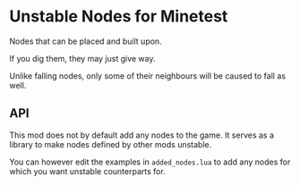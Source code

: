 # Unstable Nodes for Minetest

Nodes that can be placed and built upon.

If you dig them, they may just give way.

Unlike falling nodes, only some of their neighbours will be caused to fall as well.

## API

This mod does not by default add any nodes to the game. It serves as a library to make nodes defined by other mods unstable.

You can however edit the examples in `added_nodes.lua` to add any nodes for which you want unstable counterparts for.

